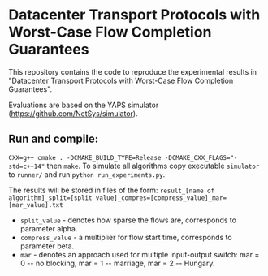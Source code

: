 # Datacenter Transport Protocols with Worst-Case Flow Completion Guarantees

This repository contains the code to reproduce the experimental results in "Datacenter Transport Protocols with Worst-Case Flow Completion Guarantees".

Evaluations are based on the YAPS simulator (https://github.com/NetSys/simulator).

## Run and compile: 

`CXX=g++ cmake . -DCMAKE_BUILD_TYPE=Release -DCMAKE_CXX_FLAGS="-std=c++14"` then `make`. To simulate all algorithms copy executable `simulator` to `runner/` and run `python run_experiments.py`.

The results will be stored in files of the form: `result_[name of algorithm]_split=[split value]_compres=[compress_value]_mar=[mar_value].txt`

* `split_value` - denotes how sparse the flows are, corresponds to parameter alpha.
* `compress_value` - a multiplier for flow start time, corresponds to parameter beta.
* `mar` - denotes an approach used for multiple input-output switch: mar = 0 -- no blocking, mar = 1 -- marriage, mar = 2 -- Hungary.



